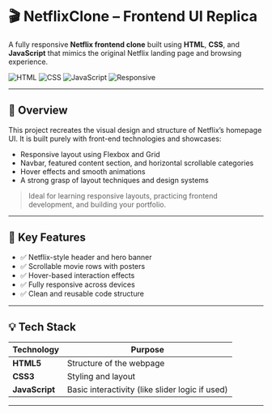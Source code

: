 # 🎬 NetflixClone – Frontend UI Replica

A fully responsive **Netflix frontend clone** built using **HTML**, **CSS**, and **JavaScript** that mimics the original Netflix landing page and browsing experience.

![HTML](https://img.shields.io/badge/HTML5-orange?logo=html5)
![CSS](https://img.shields.io/badge/CSS3-blue?logo=css3)
![JavaScript](https://img.shields.io/badge/JavaScript-yellow?logo=javascript)
![Responsive](https://img.shields.io/badge/Responsive%20Design-%E2%9C%94-green)

---

## 📌 Overview

This project recreates the visual design and structure of Netflix’s homepage UI. It is built purely with front-end technologies and showcases:

- Responsive layout using Flexbox and Grid
- Navbar, featured content section, and horizontal scrollable categories
- Hover effects and smooth animations
- A strong grasp of layout techniques and design systems

> Ideal for learning responsive layouts, practicing frontend development, and building your portfolio.

---

## 🎯 Key Features

- ✅ Netflix-style header and hero banner  
- ✅ Scrollable movie rows with posters  
- ✅ Hover-based interaction effects  
- ✅ Fully responsive across devices  
- ✅ Clean and reusable code structure  

---

## 💡 Tech Stack

| Technology  | Purpose                  |
|-------------|---------------------------|
| **HTML5**   | Structure of the webpage  |
| **CSS3**    | Styling and layout        |
| **JavaScript** | Basic interactivity (like slider logic if used) |

---


